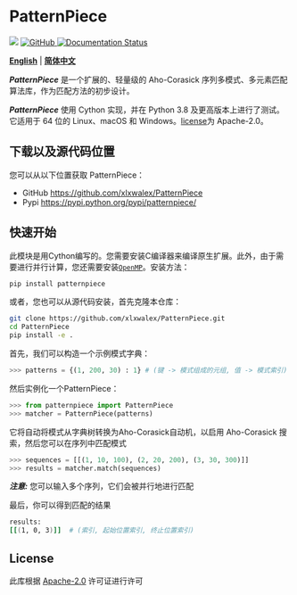 # PatternPiece

<a href="http://www.repostatus.org/#active"><img src="http://www.repostatus.org/badges/latest/active.svg" /></a>
<a href="https://github.com/xlxwalex/HyCxG/blob/main/LICENSE"><img alt="GitHub" src="https://img.shields.io/github/license/xlxwalex/PatternPiece.svg"> </a>
[![Documentation Status](https://readthedocs.org/projects/patternpiece/badge/?version=latest)](https://patternpiece.readthedocs.io/en/latest/?badge=latest)

[**English**](https://github.com/xlxwalex/PatternPiece/tree/main/PatternPiece/) | [**简体中文**](https://github.com/xlxwalex/PatternPiece/blob/master/README_ZH.md)

***PatternPiece*** 是一个扩展的、轻量级的 Aho-Corasick 序列多模式、多元素匹配算法库，作为匹配方法的初步设计。

***PatternPiece*** 使用 Cython 实现，并在 Python 3.8 及更高版本上进行了测试。它适用于 64 位的 Linux、macOS 和 Windows。[license](https://github.com/xlxwalex/PatternPiece/blob/master/LICENSE)为 Apache-2.0。

## 下载以及源代码位置
您可以从以下位置获取 PatternPiece：

+ GitHub https://github.com/xlxwalex/PatternPiece
+ Pypi https://pypi.python.org/pypi/patternpiece/

## 快速开始
此模块是用Cython编写的。您需要安装C编译器来编译原生扩展。此外，由于需要进行并行计算，您还需要安装[`OpenMP`](https://www.openmp.org/resources/openmp-compilers-tools/)。安装方法：
```bash
pip install patternpiece
```
或者，您也可以从源代码安装，首先克隆本仓库：
```bash
git clone https://github.com/xlxwalex/PatternPiece.git
cd PatternPiece
pip install -e .
```

首先，我们可以构造一个示例模式字典：
```python
>>> patterns = {(1, 200, 30) : 1} # (键 -> 模式组成的元组, 值 -> 模式索引)
```

然后实例化一个PatternPiece：
```python
>>> from patternpiece import PatternPiece
>>> matcher = PatternPiece(patterns)
```
它将自动将模式从字典树转换为Aho-Corasick自动机，以启用 Aho-Corasick 搜索，然后您可以在序列中匹配模式
```python
>>> sequences = [[(1, 10, 100), (2, 20, 200), (3, 30, 300)]]
>>> results = matcher.match(sequences)
```

***注意:*** 您可以输入多个序列，它们会被并行地进行匹配

最后，你可以得到匹配的结果
```bash
results:
[[(1, 0, 3)]]  # (索引, 起始位置索引, 终止位置索引)
```

## License
此库根据 [Apache-2.0](https://github.com/xlxwalex/PatternPiece/blob/master/LICENSE) 许可证进行许可